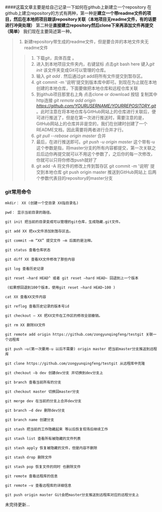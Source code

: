 ####这篇文章主要是给自己记录一下如何在github上新建立一个repository
在github上建立repository的方式有两种，第一种是**建立一个带readme文件的项目，然后在本地把项目跟该repository关联（本地项目无readme文件，有的话要进行冲突处理）** 第二种是**直接建立repository然后clone下来再添加文件再提交（简单）** 我们现在主要简述第一种。
>1. 新建repository带生成的readme文件，但是要合并的本地文件夹无readme文件
 >>1. 下载git，具体百度 。
 >>2. 进入到本地项目文件夹内，右键鼠标 点击git bash here  键入*git init* 该文件夹变成Git可以管理的仓库。
>>3. 输入 *git add .* 然后通过git add将所有文件提交到暂存区。
>>4. git commit -m '说明'提交到版本库中即可。到现在为止就在本地创建的本地仓库，下面要做把本地仓库和远程仓库关联 
>>5. 到github项目那里右上角 点击clone or download  按钮 复制其中http连接 *git remote add origin https://github.com/YOURUSERNAME/YOURREPOSITORY.git* 。此时注意在将本地仓库与GitHub网站上的仓库进行关联后，便可进行推送了，但是在第一次进行推送时，需要注意的是，GitHub网站上的仓库并非是空的，我们在创建时创建了一个README文档，因此需要将两者进行合并才行。
>> 6. *git pull --rebase origin master* 合并
>>7. 最后，在进行推送即可。*git push -u origin master* 这个带有-u这个参数是指，将master分支的所有内容都提交，第一次关联之后后边你再提交就可以不用这个参数了，之后你的每一次修改，你就可以只将你修改push就好了
>> 8. git add -A  将文件的修改上传到暂存区 
git commit -m '说明'      提交到本地仓库
git push origin master   推送到GitHub网站上 后两个参数代表目的repository的master分支

### git常用命令 ###
```
mkdir： XX (创建一个空目录 XX指目录名)

pwd： 显示当前目录的路径。

git init 把当前的目录变成可以管理的git仓库，生成隐藏.git文件。

git add XX 把xx文件添加到暂存区去。

git commit –m “XX” 提交文件 –m 后面的是注释。

git status 查看仓库状态

git diff XX 查看XX文件修改了那些内容

git log 查看历史记录

git reset –hard HEAD^ 或者 git reset –hard HEAD~ 回退到上一个版本

 (如果想回退到100个版本，使用git reset –hard HEAD~100 )

cat XX 查看XX文件内容

git reflog 查看历史记录的版本号id

git checkout — XX 把XX文件在工作区的修改全部撤销。

git rm XX 删除XX文件

git remote add origin https://github.com/zongyunqingfeng/testgit 关联一个远程库

git push –u(第一次要用-u 以后不需要) origin master 把当前master分支推送到远程库

git clone https://github.com/zongyunqingfeng/testgit 从远程库中克隆

git checkout –b dev 创建dev分支 并切换到dev分支上

git branch 查看当前所有的分支

git checkout master 切换回master分支

git merge dev 在当前的分支上合并dev分支

git branch –d dev 删除dev分支

git branch name 创建分支

git stash 把当前的工作隐藏起来 等以后恢复现场后继续工作

git stash list 查看所有被隐藏的文件列表

git stash apply 恢复被隐藏的文件，但是内容不删除

git stash drop 删除文件

git stash pop 恢复文件的同时 也删除文件

git remote 查看远程库的信息

git remote –v 查看远程库的详细信息

git push origin master Git会把master分支推送到远程库对应的远程分支上

```
未完待更新...





